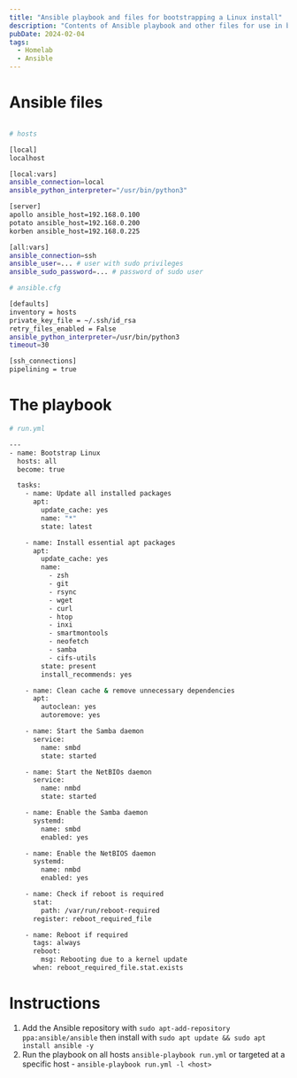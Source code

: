 ```yaml
---
title: "Ansible playbook and files for bootstrapping a Linux install"
description: "Contents of Ansible playbook and other files for use in bootstrapping a Linux install with base apps, services, etc."
pubDate: 2024-02-04
tags:
  - Homelab
  - Ansible
---
```


# Ansible files

```bash

# hosts

[local]
localhost

[local:vars]
ansible_connection=local
ansible_python_interpreter="/usr/bin/python3"

[server]
apollo ansible_host=192.168.0.100
potato ansible_host=192.168.0.200
korben ansible_host=192.168.0.225

[all:vars]
ansible_connection=ssh
ansible_user=... # user with sudo privileges
ansible_sudo_password=... # password of sudo user
```

```bash
# ansible.cfg

[defaults]
inventory = hosts
private_key_file = ~/.ssh/id_rsa
retry_files_enabled = False
ansible_python_interpreter=/usr/bin/python3
timeout=30

[ssh_connections]
pipelining = true
```

# The playbook

```bash
# run.yml

---
- name: Bootstrap Linux
  hosts: all
  become: true

  tasks:
    - name: Update all installed packages
      apt:
        update_cache: yes
        name: "*"
        state: latest

    - name: Install essential apt packages
      apt:
        update_cache: yes
        name:
          - zsh
          - git
          - rsync
          - wget
          - curl
          - htop
          - inxi
          - smartmontools
          - neofetch
          - samba
          - cifs-utils
        state: present
        install_recommends: yes

    - name: Clean cache & remove unnecessary dependencies
      apt:
        autoclean: yes
        autoremove: yes

    - name: Start the Samba daemon
      service:
        name: smbd
        state: started

    - name: Start the NetBIOs daemon
      service:
        name: nmbd
        state: started

    - name: Enable the Samba daemon
      systemd:
        name: smbd
        enabled: yes

    - name: Enable the NetBIOS daemon
      systemd:
        name: nmbd
        enabled: yes

    - name: Check if reboot is required
      stat:
        path: /var/run/reboot-required
      register: reboot_required_file

    - name: Reboot if required
      tags: always
      reboot:
        msg: Rebooting due to a kernel update
      when: reboot_required_file.stat.exists
```

# Instructions

1. Add the Ansible repository with `sudo apt-add-repository ppa:ansible/ansible` then install with `sudo apt update && sudo apt install ansible -y`
2. Run the playbook on all hosts `ansible-playbook run.yml` or targeted at a specific host - `ansible-playbook run.yml -l <host>`

